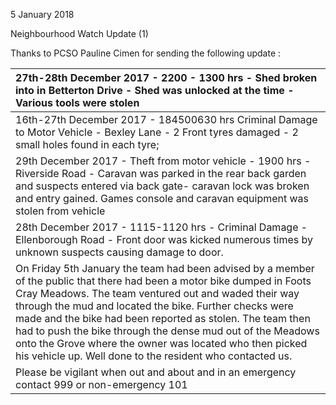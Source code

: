 5 January 2018

Neighbourhood Watch Update (1)

Thanks to PCSO Pauline Cimen for sending the following update :

| 27th-28th December 2017 - 2200 - 1300 hrs - Shed broken into in Betterton Drive - Shed was unlocked at the time - Various tools were stolen                                                                                                                                                                                                                                                                                                                                                    |
| :--------------------------------------------------------------------------------------------------------------------------------------------------------------------------------------------------------------------------------------------------------------------------------------------------------------------------------------------------------------------------------------------------------------------------------------------------------------------------------------------- |
| 16th-27th December 2017 - 184500630 hrs Criminal Damage to Motor Vehicle - Bexley Lane - 2 Front tyres damaged - 2 small holes found in each tyre;                                                                                                                                                                                                                                                                                                                                             |
| 29th December 2017 - Theft from motor vehicle - 1900 hrs - Riverside Road - Caravan was parked in the rear back garden and suspects entered via back gate- caravan lock was broken and entry gained. Games console and caravan equipment was stolen from vehicle                                                                                                                                                                                                                               |
| 28th December 2017 - 1115-1120 hrs - Criminal Damage - Ellenborough Road - Front door was kicked numerous times by unknown suspects causing damage to door.                                                                                                                                                                                                                                                                                                                                    |
| On Friday 5th January the team had been advised by a member of the public that there had been a motor bike dumped in Foots Cray Meadows. The team ventured out and waded their way through the mud and located the bike. Further checks were made and the bike had been reported as stolen. The team then had to push the bike through the dense mud out of the Meadows onto the Grove where the owner was located who then picked his vehicle up. Well done to the resident who contacted us. |
| Please be vigilant when out and about and in an emergency contact 999 or non-emergency 101                                                                                                                                                                                                                                                                                                                                                                                                     |

